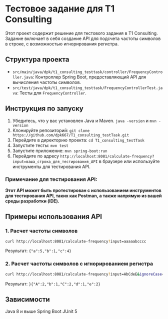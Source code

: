 # Тестовое задание для T1 Consulting

Этот проект содержит решение для тестового задания в T1 Consulting. Задание включает в себя создание API для подсчета частоты символов в строке, с возможностью игнорирования регистра.

## Структура проекта

- `src/main/java/dpk/t1_consulting_testtask/controller/FrequencyController.java`: Контроллер Spring Boot, предоставляющий API для вычисления частоты символов.
- `src/test/java/dpk/t1_consulting_testtask/FrequencyControllerTest.java`: Тесты для `FrequencyController`.

## Инструкция по запуску

1. Убедитесь, что у вас установлен Java и Maven. `java -version` и `mvn -version`
2. Клонируйте репозиторий: `git clone https://github.com/dpk667/T1_consulting_testTask.git`
3. Перейдите в директорию проекта: `cd T1_consulting_testTask`
4. Запустите тесты: `mvn test`
5. Запустите приложение: `mvn spring-boot:run`
6. Перейдите по адресу `http://localhost:8081/calculate-frequency?input=ваша_строка_для_тестирования_API` в браузере или используйте инструменты для тестирования API.

### Примечание для тестирования API:
__Этот API может быть протестирован с использованием инструментов для тестирования API, таких как Postman, 
а также напрямую из вашей среды разработки (IDE).__

## Примеры использования API

### 1. Расчет частоты символов

```bash
curl http://localhost:8081/calculate-frequency?input=aaaaabcccc
```
Результат: `{"a":5,"b":1,"c":4}`

### 2. Расчет частоты символов с игнорированием регистра

```bash
curl http://localhost:8081/calculate-frequency?input=AbCdeE&ignoreCase=true
```

Результат: `}{"A":2,"b":1,"C":2,"d":1,"e":2}`

## Зависимости
Java 8 и выше
Spring Boot
JUnit 5
